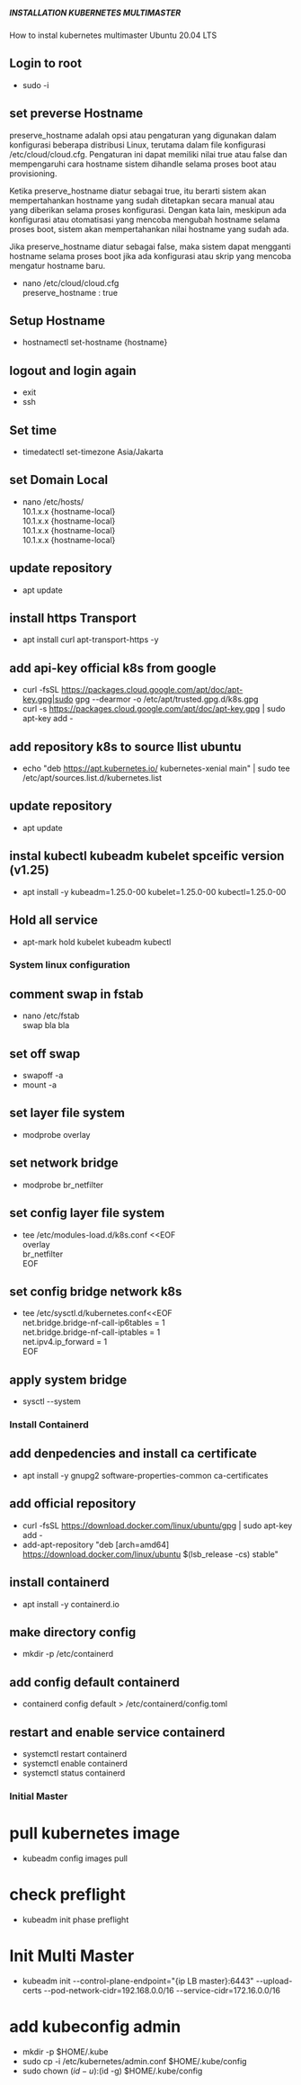 ##### INSTALLATION KUBERNETES MULTIMASTER #####
How to instal kubernetes multimaster Ubuntu 20.04 LTS

## Login to root
- sudo -i

## set preverse Hostname
preserve_hostname adalah opsi atau pengaturan yang digunakan dalam konfigurasi beberapa distribusi Linux, terutama dalam file konfigurasi /etc/cloud/cloud.cfg. Pengaturan ini dapat memiliki nilai true atau false dan mempengaruhi cara hostname sistem dihandle selama proses boot atau provisioning.

Ketika preserve_hostname diatur sebagai true, itu berarti sistem akan mempertahankan hostname yang sudah ditetapkan secara manual atau yang diberikan selama proses konfigurasi. Dengan kata lain, meskipun ada konfigurasi atau otomatisasi yang mencoba mengubah hostname selama proses boot, sistem akan mempertahankan nilai hostname yang sudah ada.

Jika preserve_hostname diatur sebagai false, maka sistem dapat mengganti hostname selama proses boot jika ada konfigurasi atau skrip yang mencoba mengatur hostname baru.

- nano /etc/cloud/cloud.cfg<br/>
  preserve_hostname : true

## Setup Hostname 
- hostnamectl set-hostname {hostname}

## logout and login again
- exit
- ssh 

## Set time
- timedatectl set-timezone Asia/Jakarta

## set Domain Local
- nano /etc/hosts/<br/>
  10.1.x.x {hostname-local}<br/>
  10.1.x.x {hostname-local}<br/>
  10.1.x.x {hostname-local}<br/>
  10.1.x.x {hostname-local}<br/>

## update repository
- apt update

## install https Transport
- apt install curl apt-transport-https -y

## add api-key official k8s from google
- curl -fsSL  https://packages.cloud.google.com/apt/doc/apt-key.gpg|sudo gpg --dearmor -o /etc/apt/trusted.gpg.d/k8s.gpg
- curl -s https://packages.cloud.google.com/apt/doc/apt-key.gpg | sudo apt-key add -

## add repository k8s to source llist ubuntu
- echo "deb https://apt.kubernetes.io/ kubernetes-xenial main" | sudo tee /etc/apt/sources.list.d/kubernetes.list

## update repository
- apt update

## instal kubectl kubeadm kubelet spceific version (v1.25)
- apt install -y kubeadm=1.25.0-00 kubelet=1.25.0-00 kubectl=1.25.0-00 

## Hold all service 
- apt-mark hold kubelet kubeadm kubectl

### System linux configuration ###
## comment swap in fstab
- nano /etc/fstab<br/>
  swap bla bla
## set off swap
- swapoff -a 
- mount -a

  
## set layer file system
- modprobe overlay

## set network bridge
- modprobe br_netfilter

## set config layer file system
- tee /etc/modules-load.d/k8s.conf <<EOF<br/>
  overlay<br/>
  br_netfilter<br/>
  EOF

## set config bridge network k8s
- tee /etc/sysctl.d/kubernetes.conf<<EOF<br/>
  net.bridge.bridge-nf-call-ip6tables = 1<br/>
  net.bridge.bridge-nf-call-iptables = 1<br/>
  net.ipv4.ip_forward = 1<br/>
  EOF

## apply system bridge
- sysctl --system

### Install Containerd ###
## add denpedencies and install ca certificate
- apt install -y gnupg2 software-properties-common ca-certificates

## add official repository
- curl -fsSL https://download.docker.com/linux/ubuntu/gpg | sudo apt-key add -
- add-apt-repository "deb [arch=amd64] https://download.docker.com/linux/ubuntu $(lsb_release -cs) stable"

## install containerd
- apt install -y containerd.io

## make directory config
- mkdir -p /etc/containerd

## add config default containerd
- containerd config default > /etc/containerd/config.toml

## restart and enable service containerd
- systemctl restart containerd
- systemctl enable containerd
- systemctl status containerd


### Initial Master ####

# pull kubernetes image
- kubeadm config images pull

# check preflight
- kubeadm init phase preflight

# Init Multi Master 
- kubeadm init --control-plane-endpoint="{ip LB master}:6443" --upload-certs --pod-network-cidr=192.168.0.0/16 --service-cidr=172.16.0.0/16
# add kubeconfig admin 
- mkdir -p $HOME/.kube
- sudo cp -i /etc/kubernetes/admin.conf $HOME/.kube/config
- sudo chown $(id -u):$(id -g) $HOME/.kube/config














